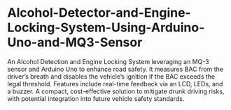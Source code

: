 # Alcohol-Detector-and-Engine-Locking-System-Using-Arduino-Uno-and-MQ3-Sensor
An Alcohol Detection and Engine Locking System leveraging an MQ-3 sensor and Arduino Uno to enhance road safety. It measures BAC from the driver’s breath and disables the vehicle’s ignition if the BAC exceeds the legal threshold. Features include real-time feedback via an LCD, LEDs, and a buzzer. A compact, cost-effective solution to mitigate drunk driving risks, with potential integration into future vehicle safety standards.

